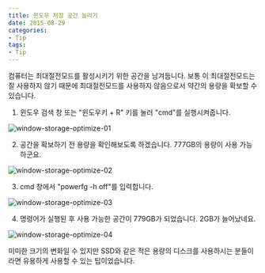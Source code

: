 ```yaml
---
title: 윈도우 저장 공간 늘리기
date: 2015-08-29
categories:
- Tip
tags:
- Tip
---
```


컴퓨터는 최대절전모드를 활성시키기 위한 공간을 남겨둡니다. 보통 이 최대절전모드는 잘 사용하지 않기 때문에 최대절전모드를 사용하지 않음으로서 약간의 용량을 확보할 수 있습니다.

1. 윈도우 검색 창 또는 "윈도우키 + R" 키를 눌러 "cmd"를 실행시켜줍니다.

![window-storage-optimize-01](https://user-images.githubusercontent.com/18159012/49142087-5cc78600-f33b-11e8-9204-efbf3f59fbfa.png)

2. 공간을 확보하기 전 용량을 확인해보도록 하겠습니다. 777GB의 용량이 사용 가능하군요.

![window-storage-optimize-02](https://user-images.githubusercontent.com/18159012/49142098-62bd6700-f33b-11e8-875c-2721a7085872.png)

3. cmd 창에서 "powerfg -h off"를 입력합니다.

![window-storage-optimize-03](https://user-images.githubusercontent.com/18159012/49142167-8da7bb00-f33b-11e8-93b4-f9f81c18cdc1.png)

4. 명령어가 실행된 후 사용 가능한 공간이 779GB가 되었습니다. 2GB가 늘어났네요.

![window-storage-optimize-04](https://user-images.githubusercontent.com/18159012/49142181-926c6f00-f33b-11e8-8742-d45621dc91ea.png)



미미한 크기의 변화일 수 있지만 SSD와 같은 적은 용량의 디스크를 사용하시는 분들이라면 유용하게 사용할 수 있는 팁이었습니다.